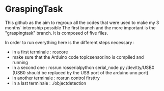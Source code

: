 # GraspingTask
This github as the aim to regroup all the codes that were used to make my 3 months' internship possible
The first branch and the more important is the "graspingtask" branch. It is composed of five files.

In order to run everything here is the different steps necessary :

- in a first terminale : roscore 
- make sure that the Arduino code topicsensor.ino is compiled and running
- in a second one : rosrun rosserialpython serial_node.py /dev/tty/USB0 (USB0 should be replaced by the USB port of the arduino uno port)
- in another terminale : rosrun control firsttry
- in a last terminale : ./objectdetection
